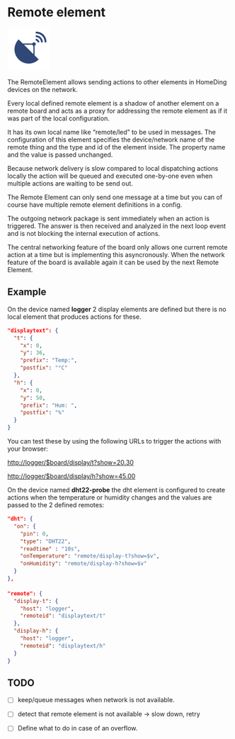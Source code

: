# Remote element

<div class="excerpt">
  <img src="/i/remote.svg">
  <p>The RemoteElement allows sending actions to other elements in HomeDing devices on the network.</p>
</div>

Every local defined remote element is a shadow of another element on a remote board and acts as a proxy for addressing the remote element as if it was part of the local configuration.

It has its own local name like “remote/led” to be used in messages. The configuration of this element specifies the device/network name of the remote thing and the type and id of the element inside. The property name and the value is passed unchanged.

Because network delivery is slow compared to local dispatching actions locally the action will be queued and executed one-by-one even when multiple actions are waiting to be send  out.

The Remote Element can only send one message at a time but you can of course have multiple remote element definitions in a config.

The outgoing network package  is sent immediately when an action is triggered. The answer is then received and analyzed in the next loop event and is not blocking the internal execution of actions.

The central networking feature of the board only allows one current remote action at a time but is implementing this asyncronously. When the network feature of the board is available again it can be used by the next Remote Element.

## Example

On the 	device named **logger** 2 display elements are defined but there is no local element that produces actions for these.

```JSON
"displaytext": {
  "t": {
    "x": 0,
    "y": 36,
    "prefix": "Temp:",
    "postfix": "°C"
  },
  "h": {
    "x": 0,
    "y": 50,
    "prefix": "Hum: ",
    "postfix": "%"
  }
}
```

You can test these by using the following URLs to trigger the actions with your browser:

<http://logger/$board/display/t?show=20.30>

<http://logger/$board/display/h?show=45.00>

On the device named **dht22-probe** the dht element is configured to create actions when the temperature or humidity changes and the values are passed to the 2 defined remotes:

```JSON
"dht": {
  "on": {
    "pin": 0,
    "type": "DHT22",
    "readtime" : "10s",
    "onTemperature": "remote/display-t?show=$v",
    "onHumidity": "remote/display-h?show=$v"
  }
},

"remote": {
  "display-t": {
    "host": "logger",
    "remoteid": "displaytext/t"
  },
  "display-h": {
    "host": "logger",
    "remoteid": "displaytext/h"
  }
}
```

## TODO
- [ ] keep/queue messages when network is not available.
- [ ] detect that remote element is not available -> slow down, retry
- [ ] Define what to do in case of an overflow.

